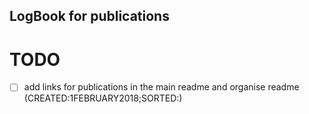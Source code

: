 LogBook for publications
---



# TODO

- [ ] add links for publications in the main readme and organise readme
	(CREATED:1FEBRUARY2018;SORTED:)



